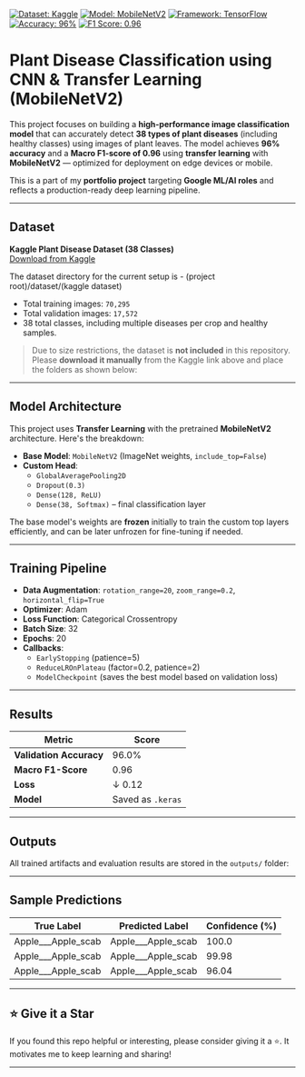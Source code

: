 [![Dataset: Kaggle](https://img.shields.io/badge/Dataset-Kaggle-blueviolet)](https://www.kaggle.com/datasets/vipoooool/new-plant-diseases-dataset/data)
[![Model: MobileNetV2](https://img.shields.io/badge/Model-MobileNetV2-brightgreen)](https://arxiv.org/abs/1801.04381)
[![Framework: TensorFlow](https://img.shields.io/badge/Framework-TensorFlow-orange)](https://www.tensorflow.org/)
[![Accuracy: 96%](https://img.shields.io/badge/Accuracy-96%25-success)](#-results)
[![F1 Score: 0.96](https://img.shields.io/badge/Macro%20F1--Score-0.96-blue)](#-results)

# Plant Disease Classification using CNN & Transfer Learning (MobileNetV2)
This project focuses on building a **high-performance image classification model** that can accurately detect **38 types of plant diseases** (including healthy classes) using images of plant leaves. The model achieves **96% accuracy** and a **Macro F1-score of 0.96** using **transfer learning** with **MobileNetV2** — optimized for deployment on edge devices or mobile.

This is a part of my **portfolio project** targeting **Google ML/AI roles** and reflects a production-ready deep learning pipeline.

---

## Dataset
**Kaggle Plant Disease Dataset (38 Classes)**  
[Download from Kaggle](https://www.kaggle.com/datasets/vipoooool/new-plant-diseases-dataset/data)  

The dataset directory for the current setup is - (project root)/dataset/(kaggle dataset)

- Total training images: `70,295`  
- Total validation images: `17,572`  
- 38 total classes, including multiple diseases per crop and healthy samples.

> Due to size restrictions, the dataset is **not included** in this repository.  
> Please **download it manually** from the Kaggle link above and place the folders as shown below:

---

## Model Architecture

This project uses **Transfer Learning** with the pretrained **MobileNetV2** architecture. Here's the breakdown:

- **Base Model**: `MobileNetV2` (ImageNet weights, `include_top=False`)
- **Custom Head**:
  - `GlobalAveragePooling2D`
  - `Dropout(0.3)`
  - `Dense(128, ReLU)`
  - `Dense(38, Softmax)` – final classification layer

The base model's weights are **frozen** initially to train the custom top layers efficiently, and can be later unfrozen for fine-tuning if needed.

---

## Training Pipeline

- **Data Augmentation**: `rotation_range=20`, `zoom_range=0.2`, `horizontal_flip=True`
- **Optimizer**: Adam
- **Loss Function**: Categorical Crossentropy
- **Batch Size**: 32
- **Epochs**: 20
- **Callbacks**:
  - `EarlyStopping` (patience=5)
  - `ReduceLROnPlateau` (factor=0.2, patience=2)
  - `ModelCheckpoint` (saves the best model based on validation loss)

---

## Results

| Metric                  | Score |
|-------------------------|-------|
| **Validation Accuracy** | 96.0% |
| **Macro F1-Score**      | 0.96  |
| **Loss**                | ↓ 0.12 |
| **Model**               | Saved as `.keras` |

---

## Outputs

All trained artifacts and evaluation results are stored in the `outputs/` folder:

---

## Sample Predictions

| True Label             | Predicted Label         | Confidence (%) |
|------------------------|-------------------------|----------------|
| Apple___Apple_scab     | Apple___Apple_scab      | 100.0          |
| Apple___Apple_scab     | Apple___Apple_scab      | 99.98          |
| Apple___Apple_scab     | Apple___Apple_scab      | 96.04          |

---

## ⭐️ Give it a Star

If you found this repo helpful or interesting, please consider giving it a ⭐️. It motivates me to keep learning and sharing!

---


